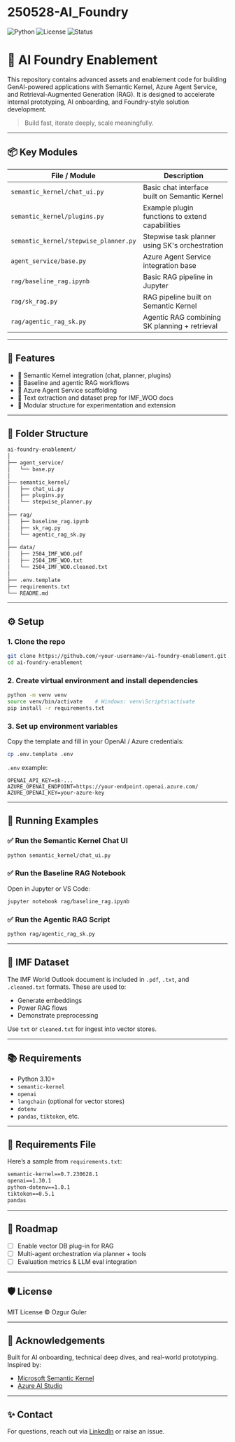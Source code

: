 # 250528-AI_Foundry
![Python](https://img.shields.io/badge/python-3.10+-blue)
![License](https://img.shields.io/badge/license-MIT-green)
![Status](https://img.shields.io/badge/status-active-brightgreen)


# 🧠 AI Foundry Enablement

This repository contains advanced assets and enablement code for building GenAI-powered applications with Semantic Kernel, Azure Agent Service, and Retrieval-Augmented Generation (RAG). It is designed to accelerate internal prototyping, AI onboarding, and Foundry-style solution development.

> Build fast, iterate deeply, scale meaningfully.

---

## 📦 Key Modules

| File / Module                        | Description |
|--------------------------------------|-------------|
| `semantic_kernel/chat_ui.py`         | Basic chat interface built on Semantic Kernel |
| `semantic_kernel/plugins.py`         | Example plugin functions to extend capabilities |
| `semantic_kernel/stepwise_planner.py`| Stepwise task planner using SK's orchestration |
| `agent_service/base.py`              | Azure Agent Service integration base |
| `rag/baseline_rag.ipynb`             | Basic RAG pipeline in Jupyter |
| `rag/sk_rag.py`                      | RAG pipeline built on Semantic Kernel |
| `rag/agentic_rag_sk.py`              | Agentic RAG combining SK planning + retrieval |

---

## 🚀 Features

- 🔹 Semantic Kernel integration (chat, planner, plugins)
- 🔹 Baseline and agentic RAG workflows
- 🔹 Azure Agent Service scaffolding
- 🔹 Text extraction and dataset prep for IMF_WOO docs
- 🔹 Modular structure for experimentation and extension

---

## 📂 Folder Structure

```bash
ai-foundry-enablement/
│
├── agent_service/
│   └── base.py
│
├── semantic_kernel/
│   ├── chat_ui.py
│   ├── plugins.py
│   └── stepwise_planner.py
│
├── rag/
│   ├── baseline_rag.ipynb
│   ├── sk_rag.py
│   └── agentic_rag_sk.py
│
├── data/
│   ├── 2504_IMF_WOO.pdf
│   ├── 2504_IMF_WOO.txt
│   └── 2504_IMF_WOO.cleaned.txt
│
├── .env.template
├── requirements.txt
└── README.md
```

---

## ⚙️ Setup

### 1. Clone the repo

```bash
git clone https://github.com/<your-username>/ai-foundry-enablement.git
cd ai-foundry-enablement
```

### 2. Create virtual environment and install dependencies

```bash
python -m venv venv
source venv/bin/activate    # Windows: venv\Scripts\activate
pip install -r requirements.txt
```

### 3. Set up environment variables

Copy the template and fill in your OpenAI / Azure credentials:

```bash
cp .env.template .env
```

`.env` example:

```env
OPENAI_API_KEY=sk-...
AZURE_OPENAI_ENDPOINT=https://your-endpoint.openai.azure.com/
AZURE_OPENAI_KEY=your-azure-key
```

---

## 🧠 Running Examples

### ✅ Run the Semantic Kernel Chat UI

```bash
python semantic_kernel/chat_ui.py
```

### ✅ Run the Baseline RAG Notebook

Open in Jupyter or VS Code:

```bash
jupyter notebook rag/baseline_rag.ipynb
```

### ✅ Run the Agentic RAG Script

```bash
python rag/agentic_rag_sk.py
```

---

## 🧠 IMF Dataset

The IMF World Outlook document is included in `.pdf`, `.txt`, and `.cleaned.txt` formats. These are used to:
- Generate embeddings
- Power RAG flows
- Demonstrate preprocessing

Use `txt` or `cleaned.txt` for ingest into vector stores.

---

## 📚 Requirements

- Python 3.10+
- `semantic-kernel`
- `openai`
- `langchain` (optional for vector stores)
- `dotenv`
- `pandas`, `tiktoken`, etc.

---

## 🔧 Requirements File

Here’s a sample from `requirements.txt`:

```txt
semantic-kernel==0.7.230628.1
openai==1.30.1
python-dotenv==1.0.1
tiktoken==0.5.1
pandas
```

---

## 🧱 Roadmap

- [ ] Enable vector DB plug-in for RAG
- [ ] Multi-agent orchestration via planner + tools
- [ ] Evaluation metrics & LLM eval integration

---

## 🛡 License

MIT License © Ozgur Guler

---

## 🙌 Acknowledgements

Built for AI onboarding, technical deep dives, and real-world prototyping. Inspired by:
- [Microsoft Semantic Kernel](https://github.com/microsoft/semantic-kernel)
- [Azure AI Studio](https://learn.microsoft.com/en-us/azure/ai-services/)


---

## ✨ Contact

For questions, reach out via [LinkedIn](https://linkedin.com/in/ozgurguler) or raise an issue.
